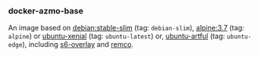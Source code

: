 ### docker-azmo-base

An image based on [debian:stable-slim](https://hub.docker.com/_/debian/) (tag: `debian-slim`), [alpine:3.7](https://hub.docker.com/_/alpine) (tag: `alpine`) or
[ubuntu-xenial](https://hub.docker.com/_/ubuntu) (tag: `ubuntu-latest`) or, [ubuntu-artful](https://hub.docker.com/_/ubuntu) (tag: `ubuntu-edge`),
including [s6-overlay](https://github.com/just-containers/s6-overlay) and [remco](https://github.com/HeavyHorst/remco).
